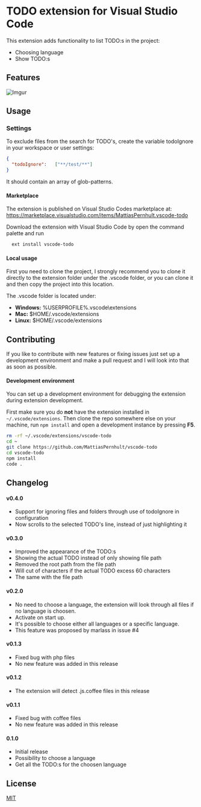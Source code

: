 # TODO extension for Visual Studio Code

This extension adds functionality to list TODO:s in the project:

- Choosing language
- Show TODO:s

## Features

![Imgur](http://i.imgur.com/p25rHeS.gif)


## Usage

### Settings
To exclude files from the search for TODO's, create the variable todoIgnore in your workspace or user settings:

``` json
{ 
  "todoIgnore":   ["**/test/**"]
}
```

It should contain an array of glob-patterns.

#### Marketplace
The extension is published on Visual Studio Codes marketplace at:
https://marketplace.visualstudio.com/items/MattiasPernhult.vscode-todo

Download the extension with Visual Studio Code by open the command palette and run
```bash
  ext install vscode-todo
```

#### Local usage
First you need to clone the project, I strongly recommend you to clone it directly to the extension folder under the .vscode folder, or you can clone it and then copy the project into this location.

The .vscode folder is located under:
* **Windows:** %USERPROFILE%\.vscode\extensions
* **Mac:** $HOME/.vscode/extensions
* **Linux:** $HOME/.vscode/extensions

## Contributing
If you like to contribute with new features or fixing issues just set up a development environment and make a pull request and I will look into that as soon as possible.

#### Development environment
You can set up a development environment for debugging the extension during extension development.

First make sure you do **not** have the extension installed in `~/.vscode/extensions`. Then clone the repo somewhere else on your machine, run `npm install` and open a development instance by pressing **F5**.

```bash
rm -rf ~/.vscode/extensions/vscode-todo
cd ~
git clone https://github.com/MattiasPernhult/vscode-todo
cd vscode-todo
npm install
code . 
```

## Changelog
#### v0.4.0
* Support for ignoring files and folders through use of todoIgnore in configuration
* Now scrolls to the selected TODO's line, instead of just highlighting it

#### v0.3.0
* Improved the appearance of the TODO:s
* Showing the actual TODO instead of only showing file path
* Removed the root path from the file path
* Will cut of characters if the actual TODO excess 60 characters
* The same with the file path

#### v0.2.0
* No need to choose a language, the extension will look through all files if no language is choosen.
* Activate on start up.
* It's possible to choose either all languages or a specific language.
* This feature was proposed by marlass in issue #4

#### v0.1.3
* Fixed bug with php files
* No new feature was added in this release

#### v0.1.2
* The extension will detect .js.coffee files in this release

#### v0.1.1
* Fixed bug with coffee files
* No new feature was added in this release

#### 0.1.0
* Initial release
* Possibility to choose a language
* Get all the TODO:s for the choosen language

## License
[MIT](https://github.com/MattiasPernhult/vscode-todo/blob/master/LICENSE)
